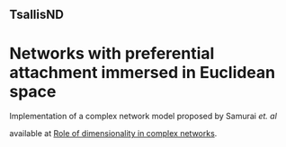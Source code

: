 ## TsallisND
# Networks with preferential attachment immersed in Euclidean space
Implementation of a complex network model proposed by Samurai <i> et. al </i> <p>
  available at
  <a href="https://www.nature.com/articles/srep27992">Role of dimensionality in complex networks</a>.
</p>
